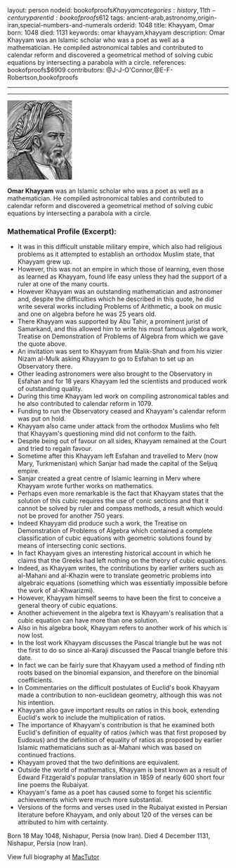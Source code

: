layout: person
nodeid: bookofproofs$Khayyam
categories: history,11th-century
parentid: bookofproofs$612
tags: ancient-arab,astronomy,origin-iran,special-numbers-and-numerals
orderid: 1048
title: Khayyam, Omar
born: 1048
died: 1131
keywords: omar khayyam,khayyam
description: Omar Khayyam was an Islamic scholar who was a poet as well as a mathematician. He compiled astronomical tables and contributed to calendar reform and discovered a geometrical method of solving cubic equations by intersecting a parabola with a circle.
references: bookofproofs$6909
contributors: @J-J-O'Connor,@E-F-Robertson,bookofproofs

---



---

![Khayyam.jpg](https://github.com/bookofproofs/bookofproofs.github.io/blob/main/_sources/_assets/images/portraits/Khayyam.jpg?raw=true)

**Omar Khayyam** was an Islamic scholar who was a poet as well as a mathematician. He compiled astronomical tables and contributed to calendar reform and discovered a geometrical method of solving cubic equations by intersecting a parabola with a circle.

### Mathematical Profile (Excerpt):
* It was in this difficult unstable military empire, which also had religious problems as it attempted to establish an orthodox Muslim state, that Khayyam grew up.
* However, this was not an empire in which those of learning, even those as learned as Khayyam, found life easy unless they had the support of a ruler at one of the many courts.
* However Khayyam was an outstanding mathematician and astronomer and, despite the difficulties which he described in this quote, he did write several works including Problems of Arithmetic, a book on music and one on algebra before he was 25 years old.
* There Khayyam was supported by Abu Tahir, a prominent jurist of Samarkand, and this allowed him to write his most famous algebra work, Treatise on Demonstration of Problems of Algebra from which we gave the quote above.
* An invitation was sent to Khayyam from Malik-Shah and from his vizier Nizam al-Mulk asking Khayyam to go to Esfahan to set up an Observatory there.
* Other leading astronomers were also brought to the Observatory in Esfahan and for 18 years Khayyam led the scientists and produced work of outstanding quality.
* During this time Khayyam led work on compiling astronomical tables and he also contributed to calendar reform in 1079.
* Funding to run the Observatory ceased and Khayyam's calendar reform was put on hold.
* Khayyam also came under attack from the orthodox Muslims who felt that Khayyam's questioning mind did not conform to the faith.
* Despite being out of favour on all sides, Khayyam remained at the Court and tried to regain favour.
* Sometime after this Khayyam left Esfahan and travelled to Merv (now Mary, Turkmenistan) which Sanjar had made the capital of the Seljuq empire.
* Sanjar created a great centre of Islamic learning in Merv where Khayyam wrote further works on mathematics.
* Perhaps even more remarkable is the fact that Khayyam states that the solution of this cubic requires the use of conic sections and that it cannot be solved by ruler and compass methods, a result which would not be proved for another 750 years.
* Indeed Khayyam did produce such a work, the Treatise on Demonstration of Problems of Algebra which contained a complete classification of cubic equations with geometric solutions found by means of intersecting conic sections.
* In fact Khayyam gives an interesting historical account in which he claims that the Greeks had left nothing on the theory of cubic equations.
* Indeed, as Khayyam writes, the contributions by earlier writers such as al-Mahani and al-Khazin were to translate geometric problems into algebraic equations (something which was essentially impossible before the work of al-Khwarizmi).
* However, Khayyam himself seems to have been the first to conceive a general theory of cubic equations.
* Another achievement in the algebra text is Khayyam's realisation that a cubic equation can have more than one solution.
* Also in his algebra book, Khayyam refers to another work of his which is now lost.
* In the lost work Khayyam discusses the Pascal triangle but he was not the first to do so since al-Karaji discussed the Pascal triangle before this date.
* In fact we can be fairly sure that Khayyam used a method of finding nth roots based on the binomial expansion, and therefore on the binomial coefficients.
* In Commentaries on the difficult postulates of Euclid's book Khayyam made a contribution to non-euclidean geometry, although this was not his intention.
* Khayyam also gave important results on ratios in this book, extending Euclid's work to include the multiplication of ratios.
* The importance of Khayyam's contribution is that he examined both Euclid's definition of equality of ratios (which was that first proposed by Eudoxus) and the definition of equality of ratios as proposed by earlier Islamic mathematicians such as al-Mahani which was based on continued fractions.
* Khayyam proved that the two definitions are equivalent.
* Outside the world of mathematics, Khayyam is best known as a result of Edward Fitzgerald's popular translation in 1859 of nearly 600 short four line poems the Rubaiyat.
* Khayyam's fame as a poet has caused some to forget his scientific achievements which were much more substantial.
* Versions of the forms and verses used in the Rubaiyat existed in Persian literature before Khayyam, and only about 120 of the verses can be attributed to him with certainty.

Born 18 May 1048, Nishapur, Persia (now Iran). Died 4 December 1131, Nishapur, Persia (now Iran).

View full biography at [MacTutor](https://mathshistory.st-andrews.ac.uk/Biographies/Khayyam/)
